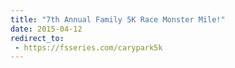```yaml
---
title: "7th Annual Family 5K Race Monster Mile!"
date: 2015-04-12
redirect_to:
 - https://fsseries.com/carypark5k
---
```


